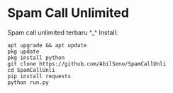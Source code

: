# Spam Call Unlimited
Spam call unlimited terbaru ^_^
Install:
```
apt upgrade && apt update
pkg update
pkg install python 
git clone https://github.com/AbilSeno/SpamCallUnli
cd SpamCallUnli
pip install requests
python run.py
```
